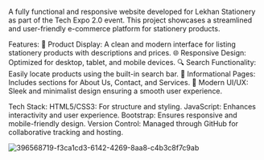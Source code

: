 A fully functional and responsive website developed for Lekhan Stationery as part of the Tech Expo 2.0 event. This project showcases a streamlined and user-friendly e-commerce platform for stationery products.

Features:
🛒 Product Display: A clean and modern interface for listing stationery products with descriptions and prices.
🌐 Responsive Design: Optimized for desktop, tablet, and mobile devices.
🔍 Search Functionality: Easily locate products using the built-in search bar.
📄 Informational Pages: Includes sections for About Us, Contact, and Services.
🎨 Modern UI/UX: Sleek and minimalist design ensuring a smooth user experience.

Tech Stack:
HTML5/CSS3: For structure and styling.
JavaScript: Enhances interactivity and user experience.
Bootstrap: Ensures responsive and mobile-friendly design.
Version Control: Managed through GitHub for collaborative tracking and hosting.

![396568719-f3ca1cd3-6142-4269-8aa8-c4b3c8f7c9ab](https://github.com/user-attachments/assets/1a5795d4-7bd7-4f70-9d66-614e20900efc)

